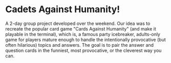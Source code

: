 # Cadets Against Humanity!
A 2-day group project developed over the weekend.
Our idea was to recreate the popular card game "Cards Against Humanity" (and make it playable in the terminal), which is, a famous party icebreaker, adults-only game for players mature enough to handle the intentionally provocative (but often hilarious) topics and answers. The goal is to pair the answer and question cards in the funniest, most provocative, or the cleverest way you can.